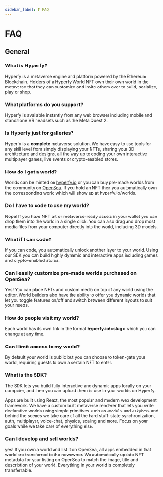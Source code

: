 ```yaml
---
sidebar_label: ❓ FAQ
---
```


# FAQ

## General

### What is Hyperfy?

Hyperfy is a metaverse engine and platform powered by the Ethereum Blockchain. Holders of a Hyperfy World NFT own their own world in the metaverse that they can customize and invite others over to build, socialize, play or shop.

### What platforms do you support?

Hyperfy is available instantly from any web browser including mobile and standalone VR headsets such as the Meta Quest 2.

### Is Hyperfy just for galleries?

Hyperfy is a **complete** metaverse solution. We have easy to use tools for any skill level from simply displaying your NFTs, sharing your 3D architecture and designs, all the way up to coding your own interactive multiplayer games, live events or crypto-enabled stores.

### How do I get a world?

Worlds can be minted on [hyperfy.io](https://hyperfy.io) or you can buy pre-made worlds from the community on [OpenSea](https://opensea.io/collection/hyperfy). If you hold an NFT then you automatically own the corresponding world which will show up at [hyperfy.io/worlds](https://hyperfy.io/worlds).

### Do I have to code to use my world?

Nope! If you have NFT art or metaverse-ready assets in your wallet you can drop them into the world in a single click. You can also drag and drop most media files from your computer directly into the world, including 3D models.

### What if I can code?

If you can code, you automatically unlock another layer to your world. Using our SDK you can build highly dynamic and interactive apps including games and crypto-enabled stores.

### Can I easily customize pre-made worlds purchased on OpenSea?

Yes! You can place NFTs and custom media on top of any world using the editor. World builders also have the ability to offer you dynamic worlds that let you toggle features on/off and switch between different layouts to suit your needs.

### How do people visit my world?

Each world has its own link in the format **hyperfy.io/<slug\>** which you can change at any time.

### Can I limit access to my world?

By default your world is public but you can choose to token-gate your world, requiring guests to own a certain NFT to enter.

### What is the SDK?

The SDK lets you build fully interactive and dynamic apps locally on your computer, and then you can upload them to use in your worlds on Hyperfy.

Apps are built using React, the most popular and modern web development framework. We have a custom built metaverse renderer that lets you write declarative worlds using simple primitives such as `<model>` and `<skybox>` and behind the scenes we take care of all the hard stuff: state synchronization, auth, multiplayer, voice-chat, physics, scaling and more. Focus on your goals while we take care of everything else.

### Can I develop and sell worlds?

yes! If you own a world and list it on OpenSea, all apps embedded in that world are transferred to the newowner. We automatically update NFT metadata for your listing on OpenSea to match the image, title and description of your world. Everything in your world is completely transferrable.
